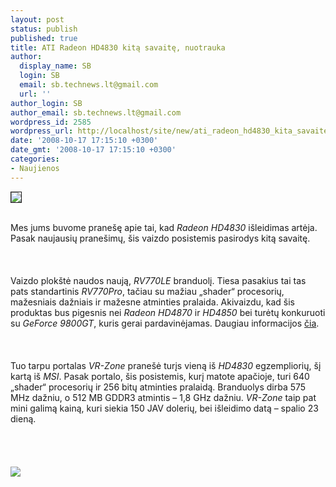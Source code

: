 ```yaml
---
layout: post
status: publish
published: true
title: ATI Radeon HD4830 kitą savaitę, nuotrauka
author:
  display_name: SB
  login: SB
  email: sb.technews.lt@gmail.com
  url: ''
author_login: SB
author_email: sb.technews.lt@gmail.com
wordpress_id: 2585
wordpress_url: http://localhost/site/new/ati_radeon_hd4830_kita_savaite__nuotrauka/
date: '2008-10-17 17:15:10 +0300'
date_gmt: '2008-10-17 17:15:10 +0300'
categories:
- Naujienos
---
```

<div class="imgright"><img src="http://tbn0.google.com/images?q=tbn:jkCIBX5fkUvoUM:http://www.omnitechonline.it/immagini/marchi_fabbrica/ati_logo_1204_rgb1.jpg" border="1"></div>
<p><br>Mes jums buvome pranešę apie tai, kad <i>Radeon HD4830</i> išleidimas artėja. Pasak naujausių pranešimų, šis vaizdo posistemis pasirodys kitą savaitę.<br />
<br><br />
<br>Vaizdo plokštė naudos naują, <i>RV770LE</i> branduolį. Tiesa pasakius tai tas pats standartinis <i>RV770Pro</i>, tačiau su mažiau „shader“ procesorių, mažesniais dažniais ir mažesne atminties pralaida. Akivaizdu, kad šis produktas bus pigesnis nei <i>Radeon HD4870</i> ir <i>HD4850</i> bei turėtų konkuruoti su <i>GeForce 9800GT</i>, kuris gerai pardavinėjamas. Daugiau informacijos <a class="ns" href="http://www.technews.lt/index.php?id=Kas&amp;Id=2442">čia</a>.<br />
<br><br />
<br>Tuo tarpu portalas <i>VR-Zone</i> pranešė turįs vieną iš <i>HD4830</i> egzempliorių, šį kartą iš <i>MSI</i>. Pasak portalo, šis posistemis, kurį matote apačioje, turi 640 „shader“ procesorių ir 256 bitų atminties pralaidą. Branduolys dirba 575 MHz dažniu, o 512 MB GDDR3 atmintis – 1,8 GHz dažniu. <i>VR-Zone</i> taip pat mini galimą kainą, kuri siekia 150 JAV dolerių, bei išleidimo datą – spalio 23 dieną.<br />
<br><br />
<br><br><img src="http://www.fudzilla.com/images/stories/2008/October/General%20News/msi_hd4830_1.jpg"><br><br />
<br><br />
<br><br />
<br></p>
